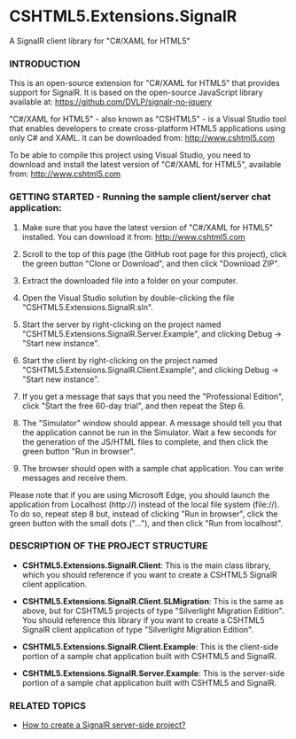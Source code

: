 # CSHTML5.Extensions.SignalR
A SignalR client library for "C#/XAML for HTML5"



### INTRODUCTION

This is an open-source extension for "C#/XAML for HTML5" that provides support for SignalR. It is based on the open-source JavaScript library available at: https://github.com/DVLP/signalr-no-jquery

"C#/XAML for HTML5" - also known as "CSHTML5" - is a Visual Studio tool that enables developers to create cross-platform HTML5 applications using only C# and XAML. It can be downloaded from: http://www.cshtml5.com

To be able to compile this project using Visual Studio, you need to download and install the latest version of "C#/XAML for HTML5", available from: http://www.cshtml5.com



### GETTING STARTED - Running the sample client/server chat application:

1. Make sure that you have the latest version of "C#/XAML for HTML5" installed. You can download it from: http://www.cshtml5.com

2. Scroll to the top of this page (the GitHub root page for this project), click the green button "Clone or Download", and then click "Download ZIP".

3. Extract the downloaded file into a folder on your computer.

4. Open the Visual Studio solution by double-clicking the file "CSHTML5.Extensions.SignalR.sln".

5. Start the server by right-clicking on the project named "CSHTML5.Extensions.SignalR.Server.Example", and clicking Debug -> "Start new instance".

6. Start the client by right-clicking on the project named "CSHTML5.Extensions.SignalR.Client.Example", and clicking Debug -> "Start new instance".

7. If you get a message that says that you need the "Professional Edition", click "Start the free 60-day trial", and then repeat the Step 6.

8. The "Simulator" window should appear. A message should tell you that the application cannot be run in the Simulator. Wait a few seconds for the generation of the JS/HTML files to complete, and then click the green button "Run in browser".

9. The browser should open with a sample chat application. You can write messages and receive them.

Please note that if you are using Microsoft Edge, you should launch the application from Localhost (http://) instead of the local file system (file://). To do so, repeat step 8 but, instead of clicking "Run in browser", click the green button with the small dots ("..."), and then click "Run from localhost".



### DESCRIPTION OF THE PROJECT STRUCTURE

* **CSHTML5.Extensions.SignalR.Client**: This is the main class library, which you should reference if you want to create a CSHTML5 SignalR client application.

* **CSHTML5.Extensions.SignalR.Client.SLMigration**: This is the same as above, but for CSHTML5 projects of type "Silverlight Migration Edition". You should reference this library if you want to create a CSHTML5 SignalR client application of type "Silverlight Migration Edition".

* **CSHTML5.Extensions.SignalR.Client.Example**: This is the client-side portion of a sample chat application built with CSHTML5 and SignalR.

* **CSHTML5.Extensions.SignalR.Server.Example**: This is the server-side portion of a sample chat application built with CSHTML5 and SignalR.



### RELATED TOPICS

* [How to create a SignalR server-side project?](https://github.com/cshtml5/CSHTML5.Extensions.SignalR/wiki/How-to-create-a-SignalR-server-project)
